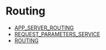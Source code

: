 # Routing

- [APP_SERVER_ROUTING](./routing/APP_SERVER_ROUTING.md)
- [REQUEST_PARAMETERS_SERVICE](./routing/REQUEST_PARAMETERS_SERVICE.md)
- [ROUTING](./routing/ROUTING.md)
